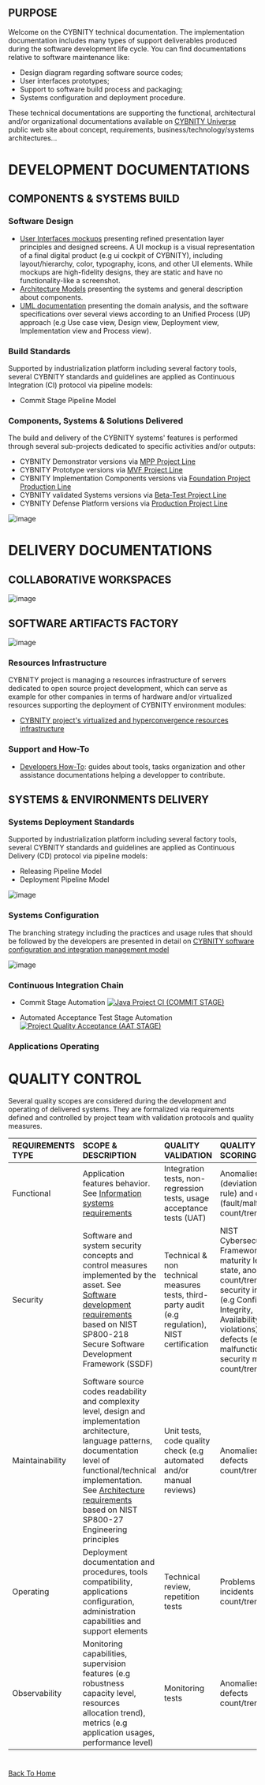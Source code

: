 ## PURPOSE
Welcome on the CYBNITY technical documentation.
The implementation documentation includes many types of support deliverables produced during the software development life cycle.
You can find documentations relative to software maintenance like:
- Design diagram regarding software source codes;
- User interfaces prototypes;
- Support to software build process and packaging;
- Systems configuration and deployment procedure.

These technical documentations are supporting the functional, architectural and/or organizational documentations available on [CYBNITY Universe](https://cybnity.notion.site/CYBNITY-Universe-c707ba2ebc3047c6ad533f18b2e0f9db) public web site about concept, requirements, business/technology/systems architectures...

# DEVELOPMENT DOCUMENTATIONS
## COMPONENTS & SYSTEMS BUILD
### Software Design
- [User Interfaces mockups](user-interfaces/README.md) presenting refined presentation layer principles and designed screens.
  A UI mockup is a visual representation of a final digital product (e.g ui cockpit of CYBNITY), including layout/hierarchy, color, typography, icons, and other UI elements. While mockups are high-fidelity designs, they are static and have no functionality-like a screenshot.
- [Architecture Models](architecture/README.md) presenting the systems and general description about components.
- [UML documentation](uml/README.md) presenting the domain analysis, and the software specifications over several views according to an Unified Process (UP) approach (e.g Use case view, Design view, Deployment view, Implementation view and Process view).

### Build Standards
Supported by industrialization platform including several factory tools, several CYBNITY standards and guidelines are applied as Continuous Integration (CI) protocol via pipeline models:
- Commit Stage Pipeline Model

### Components, Systems & Solutions Delivered
The build and delivery of the CYBNITY systems' features is performed through several sub-projects dedicated to specific activities and/or outputs:

- CYBNITY Demonstrator versions via [MPP Project Line](https://github.com/cybnity/mpp-demonstrators)
- CYBNITY Prototype versions via [MVF Project Line](../prototypes-line)
- CYBNITY Implementation Components versions via [Foundation Project Production Line](../implementations-line)
- CYBNITY validated Systems versions via [Beta-Test Project Line](../beta-test-line)
- CYBNITY Defense Platform versions via [Production Project Line](../production-line)

![image](uml/implementation/CYBNITY_solution_development_guidance.png)

# DELIVERY DOCUMENTATIONS
## COLLABORATIVE WORKSPACES

![image](CYBNITY-workspaces-OS.png)

## SOFTWARE ARTIFACTS FACTORY

![image](CYBNITY-software-artifacts-factory.png)

### Resources Infrastructure
CYBNITY project is managing a resources infrastructure of servers dedicated to open source project development, which can serve as example for other companies in terms of hardware and/or virtualized resources supporting the deployment of CYBNITY environment modules:
- [CYBNITY project's virtualized and hyperconvergence resources infrastructure](../implementations-line/systems/technical-infrastructure/README.md)

### Support and How-To
- [Developers How-To](how-to/developer-how-to.md): guides about tools, tasks organization and other assistance documentations helping a developper to contribute.

## SYSTEMS & ENVIRONMENTS DELIVERY

### Systems Deployment Standards
Supported by industrialization platform including several factory tools, several CYBNITY standards and guidelines are applied as Continuous Delivery (CD) protocol via pipeline models:
- Releasing Pipeline Model
- Deployment Pipeline Model

![image](CYBNITY_Software_Systems_Production_Chain.png)

### Systems Configuration
The branching strategy including the practices and usage rules that should be followed by the developers are presented in detail on [CYBNITY software configuration and integration management model](https://cybnity.notion.site/BAI03-05-CYBNITY-Software-Configuration-Integration-Management-Model-89b9e65d8b2043a0845b2c8216b0c38a)

![image](Release-branching-strategy.svg)

### Continuous Integration Chain
- Commit Stage Automation
[![Java Project CI (COMMIT STAGE)](https://github.com/cybnity/foundation/actions/workflows/java-project-ci.yml/badge.svg)](https://github.com/cybnity/foundation/actions/workflows/java-project-ci.yml)

- Automated Acceptance Test Stage Automation
[![Project Quality Acceptance (AAT STAGE)](https://github.com/cybnity/foundation/actions/workflows/software-project-aat.yml/badge.svg)](https://github.com/cybnity/foundation/actions/workflows/software-project-aat.yml)

### Applications Operating

# QUALITY CONTROL
Several quality scopes are considered during the development and operating of delivered systems.
They are formalized via requirements defined and controlled by project team with validation protocols and quality measures.

| REQUIREMENTS TYPE | SCOPE & DESCRIPTION | QUALITY VALIDATION | QUALITY SCORING |
| :--- | :---| :--- | :-- |
| Functional | Application features behavior. See [Information systems requirements](https://www.notion.so/cybnity/BAI02-01-Information-Systems-Functional-Requirements-7e1a0c857160495c9c4e7a6a072824af) | Integration tests, non-regression tests, usage acceptance tests (UAT) | Anomalies (deviation from a rule) and defects (fault/malfunction) count/trend |
| Security | Software and system security concepts and control measures implemented by the asset. See [Software development requirements](https://www.notion.so/cybnity/20cfa36c18e6458d93026ab77b87671a?v=324438a3426c48a3897e04525908de22) based on NIST SP800-218 Secure Software Development Framework (SSDF) | Technical & non technical measures tests, third-party audit (e.g regulation), NIST certification | NIST Cybersecurity Framework (CSF) maturity level state, anomalies count/trend, security incidents (e.g Confidential, Integrity, Availability violations) and defects (e.g malfunction of security measure) count/trend |
| Maintainability | Software source codes readability and complexity level, design and implementation architecture, language patterns, documentation level of functional/technical implementation. See [Architecture requirements](https://www.notion.so/cybnity/cc16991ccd3f4325a910f44512c6d401?v=3d7746e5e44a4d2cb0466c15a3320ad2) based on NIST SP800-27 Engineering principles | Unit tests, code quality check (e.g automated and/or manual reviews) | Anomalies and defects count/trend |
| Operating | Deployment documentation and procedures, tools compatibility, applications configuration, administration capabilities and support elements | Technical review, repetition tests | Problems and incidents count/trend |
| Observability | Monitoring capabilities, supervision features (e.g robustness capacity level, resources allocation trend), metrics (e.g application usages, performance level) | Monitoring tests | Anomalies and defects count/trend |

#
[Back To Home](../README.md)
